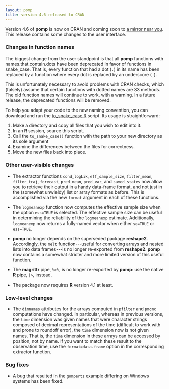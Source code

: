 ```yaml
---
layout: pomp
title: version 4.6 released to CRAN
---
```

    
Version 4.6 of **pomp** is now on CRAN and coming soon to [a mirror near you](https://cran.r-project.org/mirrors.html).
This release contains some changes to the user interface.

### Changes in function names

The biggest change from the user standpoint is that all **pomp** functions with names.that.contain.dots have been deprecated in favor of functions in snake_case.
That is, every function that had a dot (`.`) in its name has been replaced by a function where every dot is replaced by an underscore (`_`).

This is unfortunately necessary to avoid problems with CRAN checks, which (falsely) assume that certain functions with dotted names are S3 methods.
The old function names will continue to work, with a warning.
In a future release, the deprecated functions will be removed.

To help you adapt your code to the new naming convention, you can download and run the [to_snake_case.R](https://kingaa.github.io/scripts/to_snake_case.R) script.
Its usage is straightforward:  
1. Make a directory and copy all files that you wish to edit into it.
2. In an **R** session, source this script.
3. Call the `to_snake_case()` function with the path to your new directory as its sole argument
4. Examine the differences between the files for correctness.
5. Move the new files back into place.

### Other user-visible changes

- The extractor functions `cond_logLik`, `eff_sample_size`, `filter_mean`, `filter_traj`, `forecast`, `pred_mean`, `pred_var`, and `saved_states` now allow you to retrieve their output in a handy data-frame format, and not just in the (somewhat unwieldy) list or array formats as before.
  This is accomplished via the new `format` argument in each of these functions.
  
- The `logmeanexp` function now computes the effective sample size when the option `ess=TRUE` is selected.
  The effective sample size can be useful in determining the reliability of the `logmeanexp` estimate.
  Additionally, `logmeanexp` now returns a fully-named vector when either `se=TRUE` or `ess=TRUE`.

- **pomp** no longer depends on the superseded package **reshape2**.
  Accordingly, the `melt` function---useful for converting arrays and nested lists into data frames---is no longer re-exported from **reshape2**.
  **pomp** now contains a somewhat stricter and more limited version of this useful function.

- The **magrittr** pipe, `%>%`, is no longer re-exported by **pomp**:
  use the native **R** pipe, `|>`, instead.

- The package now requires **R** version 4.1 at least.

### Low-level changes

- The `dimnames` attributes for the arrays computed in `pfilter` and `pmcmc` computations have changed.
  In particular, whereas in previous versions, the `time` dimension was given names that were character strings composed of decimal representations of the time (difficult to work with and prone to roundoff error), the `time` dimension now is not given names.
  That is, the `time` dimension in these arrays can be accessed by position, not by name.
  If you want to match these result to the observation time, use the `format=data.frame` option in the corresponding extractor function.
  
### Bug fixes

- A bug that resulted in the `gompertz` example differing on Windows systems has been fixed.
